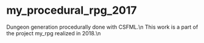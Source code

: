# my_procedural_rpg_2017
Dungeon generation procedurally done with CSFML.\n
This work is a part of the project my_rpg realized in 2018.\n

